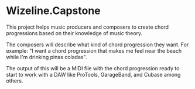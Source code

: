 # Wizeline.Capstone

This project helps music producers and composers to create chord progressions based on their knowledge of music theory. 

The composers will describe what kind of chord progression they want. For example: "I want a chord progression that makes me feel near the beach while I'm drinking pinas coladas".

The output of this will be a MIDI file with the chord progression ready to start to work with a DAW like ProTools, GarageBand, and Cubase among others.

